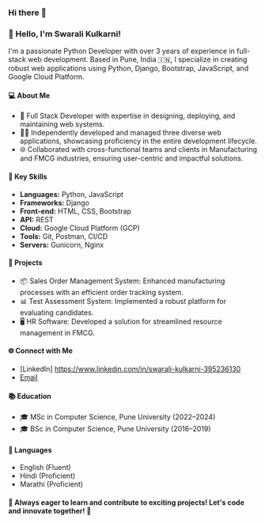 ### Hi there 👋

<!--
**kulkarniswarali/kulkarniswarali** is a ✨ _special_ ✨ repository because its `README.md` (this file) appears on your GitHub profile.

Here are some ideas to get you started:

- 🔭 I’m currently working on ...
- 🌱 I’m currently learning ...
- 👯 I’m looking to collaborate on ...
- 🤔 I’m looking for help with ...
- 💬 Ask me about ...
- 📫 How to reach me: ...
- 😄 Pronouns: ...
- ⚡ Fun fact: ...
-->
### 👋 Hello, I'm Swarali Kulkarni!

I'm a passionate Python Developer with over 3 years of experience in full-stack web development. Based in Pune, India 🇮🇳, I specialize in creating robust web applications using Python, Django, Bootstrap, JavaScript, and Google Cloud Platform.

#### 💻 About Me
- 🚀 Full Stack Developer with expertise in designing, deploying, and maintaining web systems.
- 👩‍💻 Independently developed and managed three diverse web applications, showcasing proficiency in the entire development lifecycle.
- 🌐 Collaborated with cross-functional teams and clients in Manufacturing and FMCG industries, ensuring user-centric and impactful solutions.

#### 🌟 Key Skills
- **Languages:** Python, JavaScript
- **Frameworks:** Django
- **Front-end:** HTML, CSS, Bootstrap
- **API:** REST
- **Cloud:** Google Cloud Platform (GCP)
- **Tools:** Git, Postman, CI/CD
- **Servers:** Gunicorn, Nginx

#### 🚀 Projects
- 📦 Sales Order Management System: Enhanced manufacturing processes with an efficient order tracking system.
- 📊 Test Assessment System: Implemented a robust platform for evaluating candidates.
- 🖥 HR Software: Developed a solution for streamlined resource management in FMCG.

#### 🌐 Connect with Me
- [LinkedIn] https://www.linkedin.com/in/swarali-kulkarni-395236130
- [Email](mailto:swaralikulkarni12@gmail.com)

#### 📚 Education
- 🎓 MSc in Computer Science, Pune University (2022–2024)
- 🎓 BSc in Computer Science, Pune University (2016–2019)

#### 🌈 Languages
- English (Fluent)
- Hindi (Proficient)
- Marathi (Proficient)

#### 🌱 Always eager to learn and contribute to exciting projects! Let's code and innovate together! 🚀


